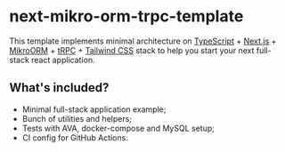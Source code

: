# next-mikro-orm-trpc-template

This template implements minimal architecture on [TypeScript](https://www.typescriptlang.org/) + [Next.js](https://nextjs.org/) + [MikroORM](https://mikro-orm.io/) + [tRPC](https://trpc.io/) + [Tailwind CSS](https://tailwindcss.com/) stack to help you start your next full-stack react application.

## What's included?

* Minimal full-stack application example;
* Bunch of utilities and helpers;
* Tests with AVA, docker-compose and MySQL setup;
* CI config for GitHub Actions.
